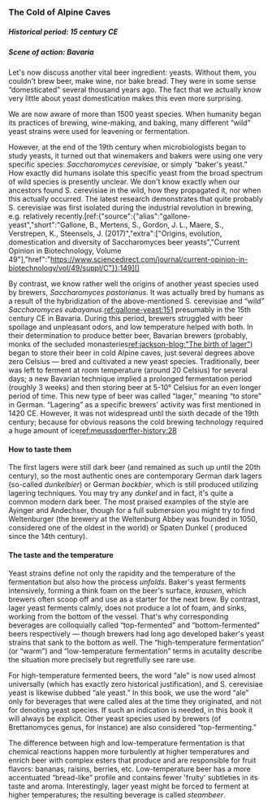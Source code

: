 ### The Cold of Alpine Caves

##### Historical period: 15 century CE
##### Scene of action: Bavaria

Let's now discuss another vital beer ingredient: yeasts. Without them, you couldn't brew beer, make wine, nor bake bread. They were in some sense “domesticated” several thousand years ago. The fact that we actually know very little about yeast domestication makes this even more surprising.

We are now aware of more than 1500 yeast species. When humanity began its practices of brewing, wine-making, and baking, many different “wild” yeast strains were used for leavening or fermentation.

However, at the end of the 19th century when microbiologists began to study yeasts, it turned out that winemakers and bakers were using one very specific species: *Saccharomyces cerevisiae*, or simply “baker's yeast.” How exactly did humans isolate this specific yeast from the broad spectrum of wild species is presently unclear. We don't know exactly when our ancestors found S. cerevisiae in the wild, how they propagated it, nor when this actually occurred. The latest research demonstrates that quite probably S. cerevisiae was first isolated during the industrial revolution in brewing, e.g. relatively recently.[ref:{"source":{"alias":"gallone-yeast","short":"Gallone, B., Mertens, S., Gordon, J. L., Maere, S., Verstrepen, K., Steensels, J. (2017)","extra":["Origins, evolution, domestication and diversity of Saccharomyces beer yeasts","Current Opinion in Biotechnology, Volume 49"],"href":"https://www.sciencedirect.com/journal/current-opinion-in-biotechnology/vol/49/suppl/C"}}:149]()

By contrast, we know rather well the origins of another yeast species used by brewers, *Saccharomyces pastorianus*. It was actually bred by humans as a result of the hybridization of the above-mentioned S. cerevisiae and “wild” *Saccharomyces eubayanus*.[ref:gallone-yeast:151]() presumably in the 15th century CE in Bavaria. During this period, brewers struggled with beer spoilage and unpleasant odors, and low temperature helped with both. In their determination to produce better beer, Bavarian brewers (probably, monks of the secluded monasteries[ref:jackson-blog:"The birth of lager"](http://www.beerhunter.com/documents/19133-000255.html)) began to store their beer in cold Alpine caves, just several degrees above zero Celsius — bred and cultivated a new yeast species. Traditionally, beer was left to ferment at room temperature (around 20 Celsius) for several days; a new Bavarian technique implied a prolonged fermentation period (roughly 3 weeks) and then storing beer at 5-10° Celsius for an even longer period of time. This new type of beer was called “lager,” meaning “to store” in German. “Lagering” as a specific brewers' activity was first mentioned in 1420 CE. However, it was not widespread until the sixth decade of the 19th century; because for obvious reasons the cold brewing technology required a huge amount of ice[ref:meussdoerffer-history:28]()

#### How to taste them

The first lagers were still dark beer (and remained as such up until the 20th century), so the most authentic ones are contemporary German dark lagers (so-called *dunkelbier*) or German *bockbier*, which is still produced utilizing lagering techniques. You may try any *dunkel* and in fact, it's quite a common modern dark beer. The most praised examples of the style are Ayinger and Andechser, though for a full submersion you might try to find Weltenburger (the brewery at the Weltenburg Abbey was founded in 1050, considered one of the oldest in the world) or Spaten Dunkel ( produced since the 14th century).

#### The taste and the temperature

Yeast strains define not only the rapidity and the temperature of the fermentation but also how the process *unfolds*. Baker's yeast ferments intensively, forming a think foam on the beer's surface, *krausen*, which brewers often scoop off and use as a starter for the next brew. By contrast, lager yeast ferments calmly, does not produce a lot of foam, and sinks, working from the bottom of the vessel. That's why corresponding beverages are colloquially called “top-fermented” and “bottom-fermented” beers respectively — though brewers had long ago developed baker's yeast strains that sank to the bottom as well. The “high-temperature fermentation” (or “warm”) and “low-temperature fermentation” terms in acutality describe the situation more precisely but regretfully see rare use.

For high-temperature fermented beers, the word “ale” is now used almost universally (which has exactly zero historical justification), and S. cerevisiae yeast is likewise dubbed “ale yeast.” In this book, we use the word “ale” only for beverages that were called ales at the time they originated, and not for denoting yeast species. If such an indication is needed, in this book it will always be explicit. Other yeast species used by brewers (of Brettanomyces genus, for instance) are also considered “top-fermenting.” 

The difference between high and low-temperature fermentation is that chemical reactions happen more turbulently at higher temperatures and enrich beer with complex esters that produce and are responsible for fruit flavors: bananas, raisins, berries, etc. Low-temperature beer has a more accentuated “bread-like” profile and contains fewer 'fruity' subtleties in its taste and aroma. Interestingly, lager yeast might be forced to ferment at higher temperatures; the resulting beverage is called *steambeer*.

